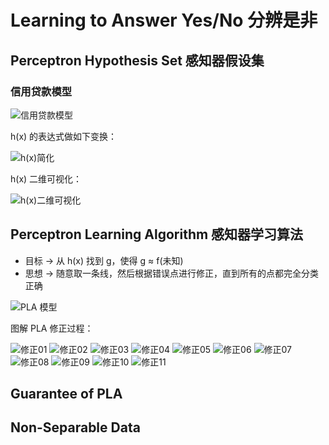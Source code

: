 # Learning to Answer Yes/No 分辨是非
## Perceptron Hypothesis Set 感知器假设集
### 信用贷款模型

![信用贷款模型](/images/xydk.png)

h(x) 的表达式做如下变换：

![h(x)简化](/images/hxjh.png)

h(x) 二维可视化：

![h(x)二维可视化](/images/hx2d.png)

## Perceptron Learning Algorithm 感知器学习算法

- 目标 -> 从 h(x) 找到 g，使得 g ≈ f(未知)
- 思想 -> 随意取一条线，然后根据错误点进行修正，直到所有的点都完全分类正确

![PLA 模型](/images/plamx.png)

图解 PLA 修正过程：

![修正01](/images/xz01.png) ![修正02](/images/xz02.png) ![修正03](/images/xz03.png)
![修正04](/images/xz04.png) ![修正05](/images/xz05.png) ![修正06](/images/xz06.png)
![修正07](/images/xz07.png) ![修正08](/images/xz08.png) ![修正09](/images/xz09.png)
![修正10](/images/xz10.png) ![修正11](/images/xz11.png) 


## Guarantee of PLA
## Non-Separable Data

